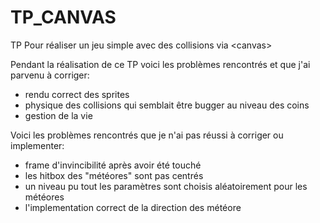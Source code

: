 # TP_CANVAS
TP Pour réaliser un jeu simple avec des collisions via &lt;canvas>

Pendant la réalisation de ce TP voici les problèmes rencontrés et que j'ai parvenu à corriger:

- rendu correct des sprites
- physique des collisions qui semblait être bugger au niveau des coins
- gestion de la vie

Voici les problèmes rencontrés que je n'ai pas réussi à corriger ou implementer:

- frame d'invincibilité après avoir été touché
- les hitbox des "météores" sont pas centrés
- un niveau pu tout les paramètres sont choisis aléatoirement pour les météores
- l'implementation correct de la direction des météore



